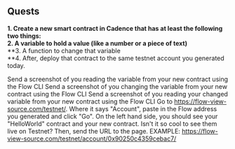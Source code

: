 ## Quests

**1. Create a new smart contract in Cadence that has at least the following two things:**
<br> **2. A variable to hold a value (like a number or a piece of text)**
<br> **3. A function to change that variable
<br> **4. After, deploy that contract to the same testnet account you generated today.

Send a screenshot of you reading the variable from your new contract using the Flow CLI
Send a screenshot of you changing the variable from your new contract using the Flow CLI
Send a screenshot of you reading your changed variable from your new contract using the Flow CLI
Go to https://flow-view-source.com/testnet/. Where it says "Account", paste in the Flow address you generated and click "Go". On the left hand side, you should see your "HelloWorld" contract and your new contract. Isn't it so cool to see them live on Testnet? Then, send the URL to the page.
EXAMPLE: https://flow-view-source.com/testnet/account/0x90250c4359cebac7/
